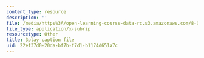 ```yaml
---
content_type: resource
description: ''
file: /media/https%3A/open-learning-course-data-rc.s3.amazonaws.com/8-01sc-classical-mechanics-fall-2016/22ef37d020dabf7bf7d1b1174d651a7c_CsHQ35j_1kY.srt
file_type: application/x-subrip
resourcetype: Other
title: 3play caption file
uid: 22ef37d0-20da-bf7b-f7d1-b1174d651a7c
---
```

